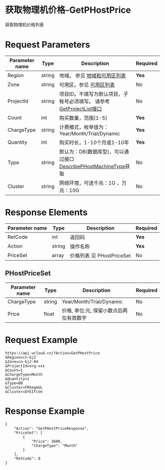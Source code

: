 # 获取物理机价格-GetPHostPrice

获取物理机价格列表

# Request Parameters
|Parameter name|Type|Description|Required|
|---|---|---|---|
|Region|string|地域。 参见 [地域和可用区列表](api/summary/regionlist)|**Yes**|
|Zone|string|可用区。参见 [可用区列表](api/summary/regionlist)|No|
|ProjectId|string|项目ID。不填写为默认项目，子帐号必须填写。 请参考[GetProjectList接口](api/summary/get_project_list)|No|
|Count|int|购买数量，范围[1-5]|**Yes**|
|ChargeType|string|计费模式，枚举值为： Year/Month/Trial/Dynamic|**Yes**|
|Quantity|int|购买时长，1-10个月或1-10年|**Yes**|
|Type|string|默认为：DB(数据库型)，可以通过接口 [DescribePHostMachineType](api/uphost-api/describe_p_host_machine_type)获取|No|
|Cluster|string|网络环境，可选千兆：1G ，万兆：10G|No|

# Response Elements
|Parameter name|Type|Description|Required|
|---|---|---|---|
|RetCode|int|返回码|**Yes**|
|Action|string|操作名称|**Yes**|
|PriceSet|array|价格列表 见 PHostPriceSet|No|

## PHostPriceSet
|Parameter name|Type|Description|Required|
|---|---|---|---|
|ChargeType|string|Year/Month/Trial/Dynamic|No|
|Price|float|价格, 单位:元, 保留小数点后两位有效数字|No|

# Request Example
```
https://api.ucloud.cn/?Action=GetPHostPrice
&Region=cn-bj2
&Zone=cn-bj2-04
&ProjectId=org-xxx
&Count=1
&ChargeType=Month
&Quantity=1
&Type=DB
&Cluster=FRkegmUL
&Cluster=DYEIfcVe
```

# Response Example
```
{
    "Action": "GetPHostPriceResponse", 
    "PriceSet": [
        {
            "Price": 3600, 
            "ChargeType": "Month"
        }
    ], 
    "RetCode": 0
}
```

